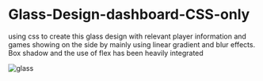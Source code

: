# Glass-Design-dashboard-CSS-only
using css to create this glass design with relevant player information and games showing on the side by mainly using linear gradient and blur effects.
Box shadow and the use of flex has been heavily integrated


![glass](https://user-images.githubusercontent.com/90323797/189938003-57aff782-da35-40d7-8798-95fe449f3733.jpg)
